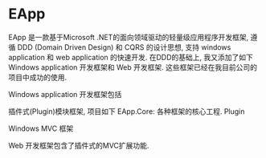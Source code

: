 # EApp
EApp 是一款基于Microsoft .NET的面向领域驱动的轻量级应用程序开发框架, 遵循 DDD (Domain Driven Design) 和 CQRS 的设计思想, 
支持 windows application 和 web application 的快速开发. 在DDD的基础上, 我又添加了如下 Windows application 开发框架和 Web 开发框架. 这些框架已经在我目前公司的项目中成功的使用. 

Windows application 开发框架包括 

插件式(Plugin)模块框架, 项目如下
EApp.Core: 各种框架的核心工程. Plugin


Windows MVC 框架


Web 开发框架包含了插件式的MVC扩展功能.
